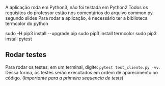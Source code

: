 A aplicação roda em Python3, não foi testada em Python2
Todos os requisitos do professor estão nos comentários do arquivo common.py segundo slides
Para rodar a aplicação, é necessário ter a biblioteca termcolor do python

sudo -H pip3 install --upgrade pip
sudo pip3 install termcolor
sudo pip3 install pytest

## Rodar testes
Para rodar os testes, em um terminal, digite: `pytest test_cliente.py -vv`.
Dessa forma, os testes serão executados em ordem de aparecimento no código. (_Importante para a primeira sequencia de tests_)